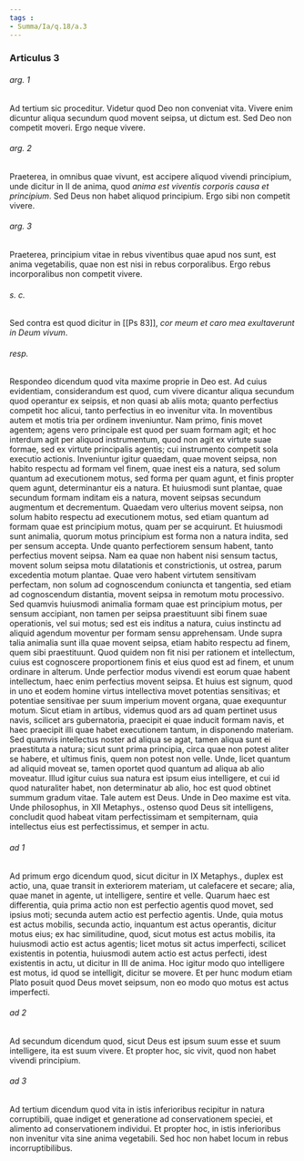 ```yaml
---
tags : 
- Summa/Ia/q.18/a.3
---
```


### Articulus 3

###### arg. 1
Ad tertium sic proceditur. Videtur quod Deo non conveniat vita. Vivere enim dicuntur aliqua secundum quod movent seipsa, ut dictum est. Sed Deo non competit moveri. Ergo neque vivere.

###### arg. 2
Praeterea, in omnibus quae vivunt, est accipere aliquod vivendi principium, unde dicitur in II de anima, quod *anima est viventis corporis causa et principium*. Sed Deus non habet aliquod principium. Ergo sibi non competit vivere.

###### arg. 3
Praeterea, principium vitae in rebus viventibus quae apud nos sunt, est anima vegetabilis, quae non est nisi in rebus corporalibus. Ergo rebus incorporalibus non competit vivere.

###### s. c.
Sed contra est quod dicitur in [[Ps 83]], *cor meum et caro mea exultaverunt in Deum vivum*.

###### resp.
Respondeo dicendum quod vita maxime proprie in Deo est. Ad cuius evidentiam, considerandum est quod, cum vivere dicantur aliqua secundum quod operantur ex seipsis, et non quasi ab aliis mota; quanto perfectius competit hoc alicui, tanto perfectius in eo invenitur vita. In moventibus autem et motis tria per ordinem inveniuntur. Nam primo, finis movet agentem; agens vero principale est quod per suam formam agit; et hoc interdum agit per aliquod instrumentum, quod non agit ex virtute suae formae, sed ex virtute principalis agentis; cui instrumento competit sola executio actionis. Inveniuntur igitur quaedam, quae movent seipsa, non habito respectu ad formam vel finem, quae inest eis a natura, sed solum quantum ad executionem motus, sed forma per quam agunt, et finis propter quem agunt, determinantur eis a natura. Et huiusmodi sunt plantae, quae secundum formam inditam eis a natura, movent seipsas secundum augmentum et decrementum. Quaedam vero ulterius movent seipsa, non solum habito respectu ad executionem motus, sed etiam quantum ad formam quae est principium motus, quam per se acquirunt. Et huiusmodi sunt animalia, quorum motus principium est forma non a natura indita, sed per sensum accepta. Unde quanto perfectiorem sensum habent, tanto perfectius movent seipsa. Nam ea quae non habent nisi sensum tactus, movent solum seipsa motu dilatationis et constrictionis, ut ostrea, parum excedentia motum plantae. Quae vero habent virtutem sensitivam perfectam, non solum ad cognoscendum coniuncta et tangentia, sed etiam ad cognoscendum distantia, movent seipsa in remotum motu processivo. Sed quamvis huiusmodi animalia formam quae est principium motus, per sensum accipiant, non tamen per seipsa praestituunt sibi finem suae operationis, vel sui motus; sed est eis inditus a natura, cuius instinctu ad aliquid agendum moventur per formam sensu apprehensam. Unde supra talia animalia sunt illa quae movent seipsa, etiam habito respectu ad finem, quem sibi praestituunt. Quod quidem non fit nisi per rationem et intellectum, cuius est cognoscere proportionem finis et eius quod est ad finem, et unum ordinare in alterum. Unde perfectior modus vivendi est eorum quae habent intellectum, haec enim perfectius movent seipsa. Et huius est signum, quod in uno et eodem homine virtus intellectiva movet potentias sensitivas; et potentiae sensitivae per suum imperium movent organa, quae exequuntur motum. Sicut etiam in artibus, videmus quod ars ad quam pertinet usus navis, scilicet ars gubernatoria, praecipit ei quae inducit formam navis, et haec praecipit illi quae habet executionem tantum, in disponendo materiam. Sed quamvis intellectus noster ad aliqua se agat, tamen aliqua sunt ei praestituta a natura; sicut sunt prima principia, circa quae non potest aliter se habere, et ultimus finis, quem non potest non velle. Unde, licet quantum ad aliquid moveat se, tamen oportet quod quantum ad aliqua ab alio moveatur. Illud igitur cuius sua natura est ipsum eius intelligere, et cui id quod naturaliter habet, non determinatur ab alio, hoc est quod obtinet summum gradum vitae. Tale autem est Deus. Unde in Deo maxime est vita. Unde philosophus, in XII Metaphys., ostenso quod Deus sit intelligens, concludit quod habeat vitam perfectissimam et sempiternam, quia intellectus eius est perfectissimus, et semper in actu.

###### ad 1
Ad primum ergo dicendum quod, sicut dicitur in IX Metaphys., duplex est actio, una, quae transit in exteriorem materiam, ut calefacere et secare; alia, quae manet in agente, ut intelligere, sentire et velle. Quarum haec est differentia, quia prima actio non est perfectio agentis quod movet, sed ipsius moti; secunda autem actio est perfectio agentis. Unde, quia motus est actus mobilis, secunda actio, inquantum est actus operantis, dicitur motus eius; ex hac similitudine, quod, sicut motus est actus mobilis, ita huiusmodi actio est actus agentis; licet motus sit actus imperfecti, scilicet existentis in potentia, huiusmodi autem actio est actus perfecti, idest existentis in actu, ut dicitur in III de anima. Hoc igitur modo quo intelligere est motus, id quod se intelligit, dicitur se movere. Et per hunc modum etiam Plato posuit quod Deus movet seipsum, non eo modo quo motus est actus imperfecti.

###### ad 2
Ad secundum dicendum quod, sicut Deus est ipsum suum esse et suum intelligere, ita est suum vivere. Et propter hoc, sic vivit, quod non habet vivendi principium.

###### ad 3
Ad tertium dicendum quod vita in istis inferioribus recipitur in natura corruptibili, quae indiget et generatione ad conservationem speciei, et alimento ad conservationem individui. Et propter hoc, in istis inferioribus non invenitur vita sine anima vegetabili. Sed hoc non habet locum in rebus incorruptibilibus.

